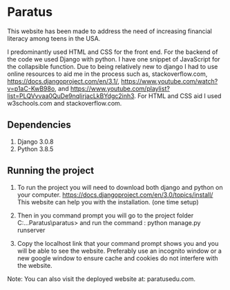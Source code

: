# Paratus

This website has been made to address the need of increasing financial literacy among teens in the USA. 

I predominantly used HTML and CSS for the front end. For the backend of the code we used Django with python. I have one snippet of JavaScript for the collapsible function. 
Due to being relatively new to django I had to use online resources to aid me in the process such as, stackoverflow.com, https://docs.djangoproject.com/en/3.1/, https://www.youtube.com/watch?v=p1aC-KwB98o, and https://www.youtube.com/playlist?list=PLQVvvaa0QuDe9nqlirjacLkBYdgc2inh3. For HTML and CSS aid I used w3schools.com and stackoverflow.com.

## Dependencies

1. Django 3.0.8
2. Python 3.8.5

## Running the project

1. To run the project you will need to download both django and python on your computer. https://docs.djangoproject.com/en/3.0/topics/install/ This website can help you with the installation. (one time setup)

2. Then in you command prompt you will go to the project folder C:...Paratus\paratus> and run the command :
   python manage.py runserver
   
3. Copy the localhost link that your command prompt shows you and you will be able to see the website. Preferably use an incognito window or a new google window to ensure cache and cookies do not interfere with the website.

Note: You can also visit the deployed website at: paratusedu.com.
